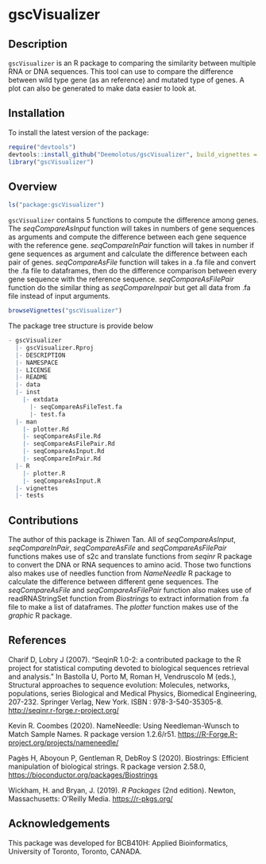 
<!-- README.md is generated from README.Rmd. Please edit that file -->

# gscVisualizer

<!-- badges: start -->

<!-- badges: end -->

## Description

`gscVisualizer` is an R package to comparing the similarity between
multiple RNA or DNA sequences. This tool can use to compare the
difference between wild type gene (as an reference) and mutated type of
genes. A plot can also be generated to make data easier to look at.

## Installation

To install the latest version of the package:

``` r
require("devtools")
devtools::install_github("Deemolotus/gscVisualizer", build_vignettes = TRUE)
library("gscVisualizer")
```

## Overview

``` r
ls("package:gscVisualizer")
```

`gscVisualizer` contains 5 functions to compute the difference among
genes. The *seqCompareAsInput* function will takes in numbers of gene
sequences as arguments and compute the difference between each gene
sequence with the reference gene. *seqCompareInPair* function will takes
in number if gene sequences as argument and calculate the difference
between each pair of genes. *seqCompareAsFile* function will takes in a
.fa file and convert the .fa file to dataframes, then do the difference
comparison between every gene sequence with the reference sequence.
*seqCompareAsFilePair* function do the similar thing as
*seqCompareInpair* but get all data from .fa file instead of input
arguments.

``` r
browseVignettes("gscVisualizer")
```

The package tree structure is provide below

``` r
- gscVisualizer
  |- gscVisualizer.Rproj
  |- DESCRIPTION
  |- NAMESPACE
  |- LICENSE
  |- README
  |- data
  |- inst
    |- extdata
      |- seqCompareAsFileTest.fa
      |- test.fa
  |- man
    |- plotter.Rd
    |- seqCompareAsFile.Rd
    |- seqCompareAsFilePair.Rd
    |- seqCompareAsInput.Rd
    |- seqCompareInPair.Rd
  |- R
    |- plotter.R
    |- seqCompareAsInput.R
  |- vignettes
  |- tests
```

## Contributions

The author of this package is Zhiwen Tan. All of *seqCompareAsInput*,
*seqCompareInPair*, *seqCompareAsFile* and *seqCompareAsFilePair*
functions makes use of s2c and translate functions from *seqinr* R
package to convert the DNA or RNA sequences to amino acid. Those two
functions also makes use of needles function from *NameNeedle* R package
to calculate the difference between different gene sequences. The
*seqCompareAsFile* and *seqCompareAsFilePair* function also makes use of
readRNAStringSet function from *Biostrings* to extract information from
.fa file to make a list of dataframes. The *plotter* function makes use
of the *graphic* R package.

## References

Charif D, Lobry J (2007). “SeqinR 1.0-2: a contributed package to the R
project for statistical computing devoted to biological sequences
retrieval and analysis.” In Bastolla U, Porto M, Roman H, Vendruscolo M
(eds.), Structural approaches to sequence evolution: Molecules,
networks, populations, series Biological and Medical Physics, Biomedical
Engineering, 207-232. Springer Verlag, New York. ISBN :
978-3-540-35305-8. <http://seqinr.r-forge.r-project.org/>

Kevin R. Coombes (2020). NameNeedle: Using Needleman-Wunsch to Match
Sample Names. R package version 1.2.6/r51.
<https://R-Forge.R-project.org/projects/nameneedle/>

Pagès H, Aboyoun P, Gentleman R, DebRoy S (2020). Biostrings: Efficient
manipulation of biological strings. R package version 2.58.0,
<https://bioconductor.org/packages/Biostrings>

Wickham, H. and Bryan, J. (2019). *R Packages* (2nd edition). Newton,
Massachusetts: O’Reilly Media. <https://r-pkgs.org/>

## Acknowledgements

This package was developed for BCB410H: Applied Bioinformatics,
University of Toronto, Toronto, CANADA.
